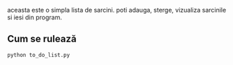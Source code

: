 aceasta este o simpla lista de sarcini. poti adauga, sterge, vizualiza sarcinile si iesi din program.

## Cum se rulează
```bash
python to_do_list.py
